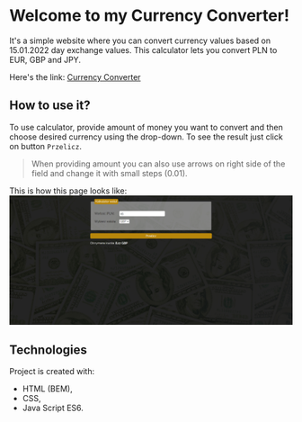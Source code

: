 # Welcome to my Currency Converter!
It's a simple website where you can convert currency values based on 15.01.2022 day exchange values. This calculator lets you convert PLN to EUR, GBP and JPY.

Here's the link: [Currency Converter](https://weronikabrozek.github.io/currency_converter/)

## How to use it?
To use calculator, provide amount of money you want to convert and then choose desired currency using the drop-down. To see the result just click on button ```Przelicz```. 
> When providing amount you can also use arrows on right side of the field and change it with small steps (0.01).


This is how this page looks like:
![page UI](images/page_UI.png)

## Technologies
Project is created with:
* HTML (BEM),
* CSS,
* Java Script ES6.

